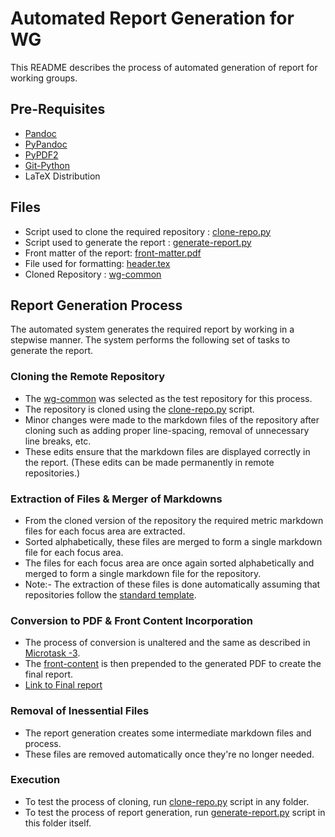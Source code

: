 # Automated Report Generation for WG

This README describes the process of automated generation of report for working groups. 

## Pre-Requisites

- [Pandoc](https://pandoc.org/installing.html)
- [PyPandoc](https://pypi.org/project/pypandoc/)
- [PyPDF2](https://pypi.org/project/PyPDF2/)
- [Git-Python](https://pypi.org/project/GitPython/)
- LaTeX Distribution

## Files

- Script used to clone the required repository : [clone-repo.py](clone-repo.py)
- Script used to generate the report : [generate-report.py](generate-report.py)
- Front matter of the report: [front-matter.pdf](front-matter.pdf)
- File used for formatting: [header.tex](header.tex)
- Cloned Repository : [wg-common](wg-common-copy)

## Report Generation Process

The automated system generates the required report by working in a stepwise manner. The system performs the following set of tasks to generate the report.

### Cloning the Remote Repository

- The [wg-common](https://github.com/chaoss/wg-common) was selected as the test repository for this process.
- The repository is cloned using the [clone-repo.py](clone-repo.py) script.
- Minor changes were made to the markdown files of the repository after cloning such as adding proper line-spacing, removal of unnecessary line breaks, etc.
- These edits ensure that the markdown files are displayed correctly in the report. (These edits can be made permanently in remote repositories.)

### Extraction of Files & Merger of Markdowns

- From the cloned version of the repository the required metric markdown files for each focus area are extracted.
- Sorted alphabetically, these files are merged to form a single markdown file for each focus area.
- The files for each focus area are once again sorted alphabetically and merged to form a single markdown file for the repository.
- Note:-  The extraction of these files is done automatically assuming that repositories follow the [standard template](https://docs.google.com/document/d/1chPzgJa49sO_f3wVqp_NLJupSVyKHSVyuFuwzl4m4KI/). 

### Conversion to PDF & Front Content Incorporation

- The process of conversion is unaltered and the same as described in [Microtask -3](../Microtask-3).
- The [front-content](front-matter.pdf) is then prepended to the generated PDF to create the final report.
- [Link to Final report](final-release.pdf)

### Removal of Inessential Files

- The report generation creates some intermediate markdown files and process.
- These files are removed automatically once they're no longer needed.

### Execution

- To test the process of cloning, run [clone-repo.py](clone-repo.py) script in any folder.
- To test the process of report generation, run [generate-report.py](generate-report.py) script in this folder itself.


